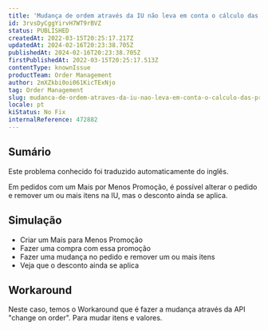 ```yaml
---
title: 'Mudança de ordem através da IU não leva em conta o cálculo das promoções.'
id: 3rvsDyCggYirvH7WT9rBVZ
status: PUBLISHED
createdAt: 2022-03-15T20:25:17.217Z
updatedAt: 2024-02-16T20:23:38.705Z
publishedAt: 2024-02-16T20:23:38.705Z
firstPublishedAt: 2022-03-15T20:25:17.513Z
contentType: knownIssue
productTeam: Order Management
author: 2mXZkbi0oi061KicTExNjo
tag: Order Management
slug: mudanca-de-ordem-atraves-da-iu-nao-leva-em-conta-o-calculo-das-promocoes
locale: pt
kiStatus: No Fix
internalReference: 472882
---
```


## Sumário

<div class="alert alert-info">
  <p>Este problema conhecido foi traduzido automaticamente do inglês.</p>
</div>


Em pedidos com um Mais por Menos Promoção, é possível alterar o pedido e remover um ou mais itens na IU, mas o desconto ainda se aplica.



## Simulação


- Criar um Mais para Menos Promoção
- Fazer uma compra com essa promoção
- Fazer uma mudança no pedido e remover um ou mais itens
- Veja que o desconto ainda se aplica



## Workaround


Neste caso, temos o Workaround que é fazer a mudança através da API "change on order". Para mudar itens e valores.

